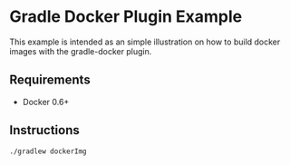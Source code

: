 # Gradle Docker Plugin Example

This example is intended as an simple illustration on how to build docker images with the gradle-docker plugin.

## Requirements
- Docker 0.6+

## Instructions

    ./gradlew dockerImg 

